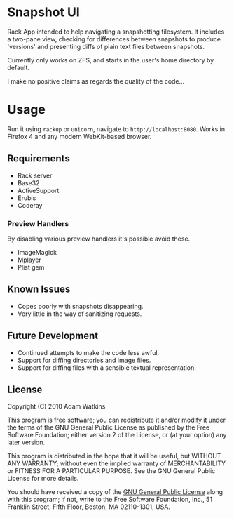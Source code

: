 # Snapshot UI
Rack App intended to help navigating a snapshotting filesystem.
It includes a two-pane view, checking for differences between snapshots to produce 'versions' and presenting diffs of plain text files between snapshots.

Currently only works on ZFS, and starts in the user's home directory by default.

I make no positive claims as regards the quality of the code…

# Usage
Run it using `rackup` or `unicorn`, navigate to `http://localhost:8080`.
Works in Firefox 4 and any modern WebKit-based browser.


## Requirements
* Rack server
* Base32
* ActiveSupport
* Erubis
* Coderay

### Preview Handlers
By disabling various preview handlers it's possible avoid these.

* ImageMagick
* Mplayer
* Plist gem

## Known Issues
* Copes poorly with snapshots disappearing.
* Very little in the way of sanitizing requests.

## Future Development
* Continued attempts to make the code less awful.
* Support for diffing directories and image files.
* Support for diffing files with a sensible textual representation.

## License
Copyright (C) 2010 Adam Watkins

This program is free software; you can redistribute it and/or
modify it under the terms of the GNU General Public License
as published by the Free Software Foundation; either version 2
of the License, or (at your option) any later version.

This program is distributed in the hope that it will be useful,
but WITHOUT ANY WARRANTY; without even the implied warranty of
MERCHANTABILITY or FITNESS FOR A PARTICULAR PURPOSE.  See the
GNU General Public License for more details.

You should have received a copy of the [GNU General Public License](https://www.gnu.org/licenses/gpl-2.0.html)
along with this program; if not, write to the Free Software
Foundation, Inc., 51 Franklin Street, Fifth Floor, Boston, MA  02110-1301, USA.